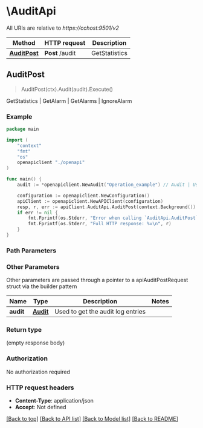 # \AuditApi

All URIs are relative to *https://cchost:9501/v2*

Method | HTTP request | Description
------------- | ------------- | -------------
[**AuditPost**](AuditApi.md#AuditPost) | **Post** /audit | GetStatistics | GetAlarm | GetAlarms | IgnoreAlarm



## AuditPost

> AuditPost(ctx).Audit(audit).Execute()

GetStatistics | GetAlarm | GetAlarms | IgnoreAlarm

### Example

```go
package main

import (
    "context"
    "fmt"
    "os"
    openapiclient "./openapi"
)

func main() {
    audit := *openapiclient.NewAudit("Operation_example") // Audit | Used to get the audit log entries

    configuration := openapiclient.NewConfiguration()
    apiClient := openapiclient.NewAPIClient(configuration)
    resp, r, err := apiClient.AuditApi.AuditPost(context.Background()).Audit(audit).Execute()
    if err != nil {
        fmt.Fprintf(os.Stderr, "Error when calling `AuditApi.AuditPost``: %v\n", err)
        fmt.Fprintf(os.Stderr, "Full HTTP response: %v\n", r)
    }
}
```

### Path Parameters



### Other Parameters

Other parameters are passed through a pointer to a apiAuditPostRequest struct via the builder pattern


Name | Type | Description  | Notes
------------- | ------------- | ------------- | -------------
 **audit** | [**Audit**](Audit.md) | Used to get the audit log entries | 

### Return type

 (empty response body)

### Authorization

No authorization required

### HTTP request headers

- **Content-Type**: application/json
- **Accept**: Not defined

[[Back to top]](#) [[Back to API list]](../README.md#documentation-for-api-endpoints)
[[Back to Model list]](../README.md#documentation-for-models)
[[Back to README]](../README.md)

